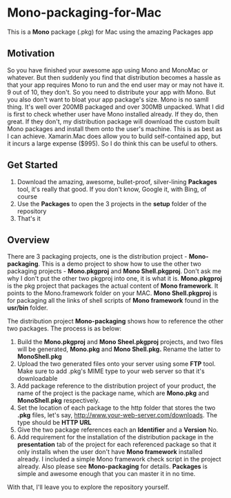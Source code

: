 # Mono-packaging-for-Mac
This is a **Mono** package (.pkg) for Mac using the amazing Packages app

## Motivation
So you have finished your awesome app using Mono and MonoMac or whatever. But then suddenly you find that distribution becomes a hassle as that your app requires Mono to run and the end user may or may not have it. 9 out of 10, they don't. So you need to distribute your app with Mono. But you also don't want to bloat your app package's size. Mono is no samll thing. It's well over 200MB packaged and over 300MB unpacked. What I did is first to check whether user have Mono installed already. If they do, then great. If they don't, my distribution package will download the custom built Mono packages and install them onto the user's machine. This is as best as I can achieve. Xamarin.Mac does allow you to build self-contained app, but it incurs a large expense ($995). So I do think this can be useful to others.

## Get Started
1. Download the amazing, awesome, bullet-proof, silver-lining **Packages** tool, it's really that good. If you don't know, Google it, with Bing, of course
2. Use the **Packages** to open the 3 projects in the **setup** folder of the repository
3. That's it

## Overview
There are 3 packaging projects, one is the distribution project - **Mono-packaging**. This is a demo project to show how to use the other two packaging projects - **Mono.pkgproj** and **Mono Shell.pkgproj**. Don't ask me why I don't put the other two pkgproj into one, it is what it is. **Mono.pkgproj** is the pkg project that packages the actual content of **Mono framework**. It points to the Mono.framework folder on your MAC. **Mono Shell.pkgproj** is for packaging all the links of shell scripts of **Mono framework** found in the **usr/bin** folder.
    
    
   
The distribution project **Mono-packaging** shows how to reference the other two packages. The process is as below:
   
1. Build the **Mono.pkgproj** and **Mono Sheel.pkgproj** projects, and two files will be generated, **Mono.pkg** and **Mono Shell.pkg.** Rename the latter to **MonoShell.pkg**
2. Upload the two generated files onto your server using some **FTP** tool. Make sure to add .pkg's MIME type to your web server so that it's downloadable
3. Add package reference to the distribution project of your product, the name of the project is the package name, which are **Mono.pkg** and **MonoShell.pkg** respectively.
4. Set the location of each package to the http folder that stores the two **.pkg** files, let's say, http://www.your-web-server.com/downloads. The type should be **HTTP URL**
5. Give the two package references each an **Identifier** and a **Version** No. 
6. Add requirement for the installation of the distribution package in the **presentation** tab of the project for each referenced package so that it only installs when the user don't have **Mono framework** installed already. I included a simple Mono framework check script in the project already. Also please see **Mono-packaging** for details. **Packages** is simple and awesome enough that you can master it in no time.

With that, I'll leave you to explore the repository yourself.
